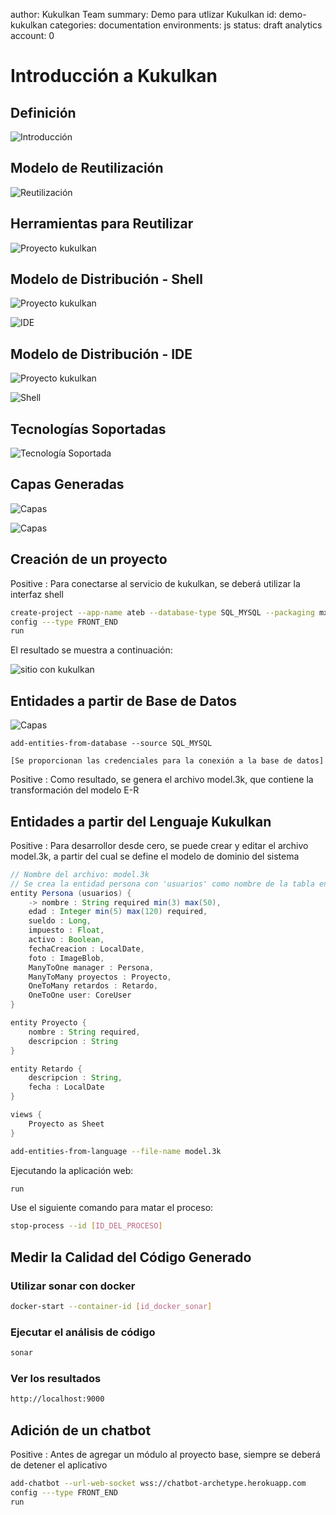 author: Kukulkan Team
summary: Demo para utlizar Kukulkan
id: demo-kukulkan
categories: documentation
environments: js
status: draft
analytics account: 0

# Introducción a Kukulkan

## Definición

![Introducción](images/demo/kdm.png "Proyecto en Ejecución")

## Modelo de Reutilización

![Reutilización](images/demo/reuse-general.png "Proyecto en Ejecución")

## Herramientas para Reutilizar

![Proyecto kukulkan](images/demo/reuse-cognitiva.png "Proyecto en Ejecución")

## Modelo de Distribución - Shell

![Proyecto kukulkan](images/demo/architecture-as-a-service.png "Proyecto en Ejecución")

![IDE](images/demo/kukulkan-shell.gif "Proyecto en Ejecución")

## Modelo de Distribución - IDE

![Proyecto kukulkan](images/demo/architecture-as-a-service.png "Proyecto en Ejecución")

![Shell](images/demo/kukulkan-ide.gif "Proyecto en Ejecución")

## Tecnologías Soportadas

![Tecnología Soportada](images/demo/technology.png "Proyecto en Ejecución")

## Capas Generadas

![Capas](images/demo/transformation.png "Proyecto en Ejecución")

![Capas](images/demo/transformation-general.png "Proyecto en Ejecución")


## Creación de un proyecto

Positive
: Para conectarse al servicio de kukulkan, se deberá utilizar la interfaz shell 

```bash
create-project --app-name ateb --database-type SQL_MYSQL --packaging mx.ateb.sales
config ---type FRONT_END
run
```

El resultado se muestra a continuación:

![sitio con kukulkan](images/kukulkan-demo.png "Sitio con Kukulkan")

## Entidades a partir de Base de Datos

![Capas](images/demo/transformation-general.png "Proyecto en Ejecución")


```shell
add-entities-from-database --source SQL_MYSQL

[Se proporcionan las credenciales para la conexión a la base de datos]

```

Positive
: Como resultado, se genera el archivo model.3k, que contiene la transformación del modelo E-R

## Entidades a partir del Lenguaje Kukulkan

Positive
: Para desarrollor desde cero, se puede crear y editar el archivo model.3k, a partir del cual se define el modelo de dominio del sistema

```java
// Nombre del archivo: model.3k
// Se crea la entidad persona con 'usuarios' como nombre de la tabla en la base de datos
entity Persona (usuarios) {
    -> nombre : String required min(3) max(50),
    edad : Integer min(5) max(120) required,
    sueldo : Long,
    impuesto : Float,
    activo : Boolean,
    fechaCreacion : LocalDate,
    foto : ImageBlob,
    ManyToOne manager : Persona,
    ManyToMany proyectos : Proyecto,
    OneToMany retardos : Retardo,
    OneToOne user: CoreUser
}

entity Proyecto {
    nombre : String required,
    descripcion : String
}

entity Retardo {
    descripcion : String,
    fecha : LocalDate
}

views {
    Proyecto as Sheet
}
```


```bash
add-entities-from-language --file-name model.3k
```

Ejecutando la aplicación web:  

```bash
run
```

Use el siguiente comando para matar el proceso:  

```bash
stop-process --id [ID_DEL_PROCESO]
```

## Medir la Calidad del Código Generado


### Utilizar sonar con docker

```bash
docker-start --container-id [id_docker_sonar]
```

### Ejecutar el análisis de código

```bash
sonar
```

### Ver los resultados

```bash
http://localhost:9000
```

## Adición de un chatbot

Positive
: Antes de agregar un módulo al proyecto base, siempre se deberá de detener el aplicativo

```bash
add-chatbot --url-web-socket wss://chatbot-archetype.herokuapp.com
config ---type FRONT_END
run
```
